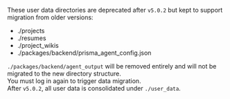 These user data directories are deprecated after `v5.0.2` but kept to support migration from older versions:

- ./projects
- ./resumes
- ./project_wikis
- ./packages/backend/prisma_agent_config.json

`./packages/backend/agent_output` will be removed entirely and will not be migrated to the new directory structure.
<br/>
You must log in again to trigger data migration.
<br/>
After `v5.0.2`, all user data is consolidated under `./user_data`.
